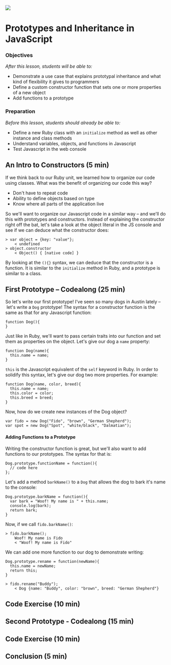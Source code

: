 ![](http://washingtontechnology.org/wp-content/uploads/2014/11/General_Assembly_logo.png)

# Prototypes and Inheritance in JavaScript

### Objectives
*After this lesson, students will be able to:*

- Demonstrate a use case that explains prototypal inheritance and what kind of flexibility it gives to programmers
- Define a custom constructor function that sets one or more properties of a new object
- Add functions to a prototype

### Preparation
*Before this lesson, students should already be able to:*

- Define a new Ruby class with an `initialize` method as well as other instance and class methods
- Understand variables, objects, and functions in Javascript
- Test Javascript in the web console

## An Intro to Constructors (5 min)

If we think back to our Ruby unit, we learned how to organize our code using classes. What was the benefit of organizing our code this way?

- Don't have to repeat code
- Ability to define objects based on type
- Know where all parts of the application live

So we'll want to organize our Javascript code in a similar way – and we'll do this with prototypes and constructors. Instead of explaining the constructor right off the bat, let's take a look at the object literal in the JS console and see if we can deduce what the constructor does:

```
> var object = {key: "value"};
    < undefined
> object.constructor
    < Object() { [native code] }
```

By looking at the `(){}` syntax, we can deduce that the constructor is a function. It is similar to the `initialize` method in Ruby, and a prototype is similar to a class.

## First Prototype – Codealong (25 min)

So let's write our first prototype! I've seen so many dogs in Austin lately – let's write a `Dog` prototype! The syntax for a constructor function is the same as that for any Javascript function:

```
function Dog(){
}
```

Just like in Ruby, we'll want to pass certain traits into our function and set them as properties on the object. Let's give our dog a `name` property:

```
function Dog(name){
  this.name = name;
}
```

`this` is the Javascript equivalent of the `self` keyword in Ruby. In order to solidify this syntax, let's give our dog two more properties. For example:

```
function Dog(name, color, breed){
  this.name = name;
  this.color = color;
  this.breed = breed;
}
```

Now, how do we create new instances of the Dog object?

```
var fido = new Dog("Fido", "brown", "German Shepherd");
var spot = new Dog("Spot", "white/black", "Dalmatian");
```

#### Adding Functions to a Prototype

Writing the constructor function is great, but we'll also want to add functions to our prototypes. The syntax for that is:

```
Dog.prototype.functionName = function(){
  // code here
};
```

Let's add a method `barkName()` to a `Dog` that allows the dog to bark it's name to the console:

```
Dog.prototype.barkName = function(){
  var bark = "Woof! My name is " + this.name;
  console.log(bark);
  return bark;
}
```

Now, if we call `fido.barkName()`:

```
> fido.barkName();
    Woof! My name is Fido
    < "Woof! My name is Fido"
```

We can add one more function to our dog to demonstrate writing:

```
Dog.prototype.rename = function(newName){
  this.name = newName;
  return this;
}
```

```
> fido.rename("Buddy");
    < Dog {name: "Buddy", color: "brown", breed: "German Shepherd"}
```

## Code Exercise (10 min)

## Second Prototype - Codealong (15 min)

## Code Exercise (10 min)

## Conclusion (5 min)